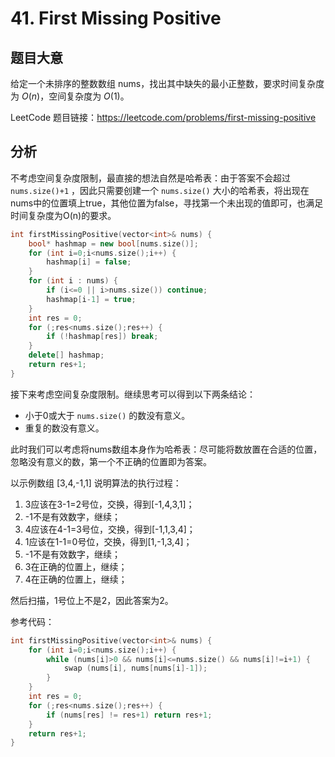# 41. First Missing Positive

## 题目大意

给定一个未排序的整数数组 nums，找出其中缺失的最小正整数，要求时间复杂度为 $O(n)$，空间复杂度为 $O(1)$。

LeetCode 题目链接：https://leetcode.com/problems/first-missing-positive

## 分析

不考虑空间复杂度限制，最直接的想法自然是哈希表：由于答案不会超过 ```nums.size()+1``` ，因此只需要创建一个 ```nums.size()``` 大小的哈希表，将出现在nums中的位置填上true，其他位置为false，寻找第一个未出现的值即可，也满足时间复杂度为O(n)的要求。

```C++
int firstMissingPositive(vector<int>& nums) {
    bool* hashmap = new bool[nums.size()];
    for (int i=0;i<nums.size();i++) {
        hashmap[i] = false;
    }
    for (int i : nums) {
        if (i<=0 || i>nums.size()) continue;
        hashmap[i-1] = true;
    }
    int res = 0;
    for (;res<nums.size();res++) {
        if (!hashmap[res]) break;
    }
    delete[] hashmap;
    return res+1;
}
```

接下来考虑空间复杂度限制。继续思考可以得到以下两条结论：

* 小于0或大于 ```nums.size()``` 的数没有意义。
* 重复的数没有意义。

此时我们可以考虑将nums数组本身作为哈希表：尽可能将数放置在合适的位置，忽略没有意义的数，第一个不正确的位置即为答案。

以示例数组 [3,4,-1,1] 说明算法的执行过程：

1. 3应该在3-1=2号位，交换，得到[-1,4,3,1]；
2. -1不是有效数字，继续；
3. 4应该在4-1=3号位，交换，得到[-1,1,3,4]；
4. 1应该在1-1=0号位，交换，得到[1,-1,3,4]；
5. -1不是有效数字，继续；
6. 3在正确的位置上，继续；
7. 4在正确的位置上，继续；

然后扫描，1号位上不是2，因此答案为2。

参考代码：

```C++
int firstMissingPositive(vector<int>& nums) {
    for (int i=0;i<nums.size();i++) {
        while (nums[i]>0 && nums[i]<=nums.size() && nums[i]!=i+1) {
            swap (nums[i], nums[nums[i]-1]);
        }
    }
    int res = 0;
    for (;res<nums.size();res++) {
        if (nums[res] != res+1) return res+1;
    }
    return res+1;
}
```
